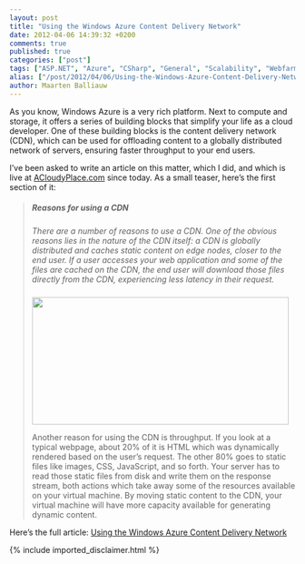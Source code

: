 ```yaml
---
layout: post
title: "Using the Windows Azure Content Delivery Network"
date: 2012-04-06 14:39:32 +0200
comments: true
published: true
categories: ["post"]
tags: ["ASP.NET", "Azure", "CSharp", "General", "Scalability", "Webfarm"]
alias: ["/post/2012/04/06/Using-the-Windows-Azure-Content-Delivery-Network.aspx", "/post/2012/04/06/using-the-windows-azure-content-delivery-network.aspx"]
author: Maarten Balliauw
---
```

<p>As you know, Windows Azure is a very rich platform. Next to compute and storage, it offers a series of building blocks that simplify your life as a cloud developer. One of these building blocks is the content delivery network (CDN), which can be used for offloading content to a globally distributed network of servers, ensuring faster throughput to your end users.</p>  <p>I’ve been asked to write an article on this matter, which I did, and which is live at <a href="http://acloudyplace.com/2012/04/using-the-windows-azure-content-delivery-network/" target="_blank">ACloudyPlace.com</a> since today. As a small teaser, here’s the first section of it:</p>  
<blockquote>   <h5>Reasons for using a CDN</h5>    <h5><font style="font-weight: normal">There are a number of reasons to use a CDN. One of the obvious reasons lies in the nature of the CDN itself: a CDN is globally distributed and caches static content on edge nodes, closer to the end user. If a user accesses your web application and some of the files are cached on the CDN, the end user will download those files directly from the CDN, experiencing less latency in their request.</font></h5>    <p><a href="http://acloudyplace.com/wp-content/uploads/2012/04/CDN1.png"><img title="CDN1" alt="" src="http://acloudyplace.com/wp-content/uploads/2012/04/CDN1.png" width="452" height="224" /></a></p>    <p>Another reason for using the CDN is throughput. If you look at a typical webpage, about 20% of it is HTML which was dynamically rendered based on the user’s request. The other 80% goes to static files like images, CSS, JavaScript, and so forth. Your server has to read those static files from disk and write them on the response stream, both actions which take away some of the resources available on your virtual machine. By moving static content to the CDN, your virtual machine will have more capacity available for generating dynamic content.</p> 
</blockquote>
  <p>Here’s the full article: <a href="http://acloudyplace.com/2012/04/using-the-windows-azure-content-delivery-network/" target="_blank">Using the Windows Azure Content Delivery Network</a></p>
{% include imported_disclaimer.html %}
